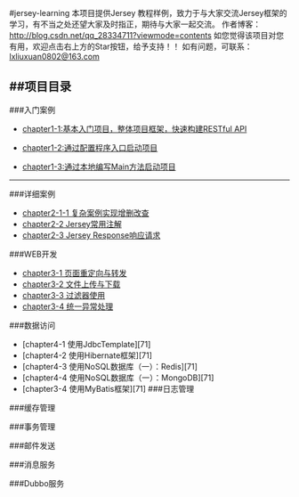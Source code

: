 #jersey-learning
本项目提供Jersey 教程样例，致力于与大家交流Jersey框架的学习，有不当之处还望大家及时指正，期待与大家一起交流。
作者博客：http://blog.csdn.net/qq_28334711?viewmode=contents
如您觉得该项目对您有用，欢迎点击右上方的Star按钮，给予支持！！
如有问题，可联系：lxliuxuan0802@163.com

##**项目目录**
----------
###入门案例

 - [chapter1-1:基本入门项目，整体项目框架，快速构建RESTful API][1]

 - [chapter1-2:通过配置程序入口启动项目][2]

 - [chapter1-3:通过本地编写Main方法启动项目][3]

 

------------

###详细案例

 - [chapter2-1-1 复杂案例实现增删改查][4]
 - [chapter2-2 Jersey常用注解][5]
 - [chapter2-3 Jersey Response响应请求][6]

###WEB开发
 - [chapter3-1 页面重定向与转发][7]
 - [chapter3-2 文件上传与下载][7]
 - [chapter3-3 过滤器使用][8]
 - [chapter3-4 统一异常处理][7]
 
 
###数据访问
 - [chapter4-1 使用JdbcTemplate][71]
 - [chapter4-2 使用Hibernate框架][71]
 - [chapter4-3 使用NoSQL数据库（一）：Redis][71]
 - [chapter4-4 使用NoSQL数据库（一）：MongoDB][71]
 - [chapter3-4 使用MyBatis框架][71]
###日志管理

###缓存管理

###事务管理

###邮件发送

###消息服务

###Dubbo服务

  [1]: http://blog.csdn.net/qq_28334711/article/details/53129919
  [2]: http://blog.csdn.net/qq_28334711/article/details/53129919
  [3]: http://blog.csdn.net/qq_28334711/article/details/53129919
  [4]: http://blog.csdn.net/qq_28334711/article/details/53159203
  [5]: http://blog.csdn.net/qq_28334711/article/details/53171975
  [6]: http://blog.csdn.net/qq_28334711/article/details/53183258
  [7]: http://blog.csdn.net/qq_28334711/article/details/53186674
  [8]:http://blog.csdn.net/qq_28334711/article/details/53212719#t3
